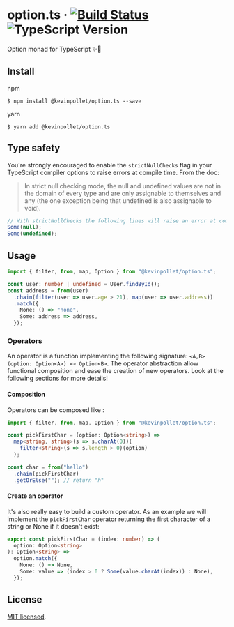 # option.ts &middot; [![Build Status](https://travis-ci.com/kevinpollet/option.ts.svg?branch=master)](https://travis-ci.com/kevinpollet/option.ts) ![TypeScript Version](https://img.shields.io/badge/TypeScript-3.x-blue.svg)

Option monad for TypeScript ✨🎉

## Install

npm

```shell
$ npm install @kevinpollet/option.ts --save
```

yarn

```shell
$ yarn add @kevinpollet/option.ts
```

## Type safety

You're strongly encouraged to enable the `strictNullChecks` flag in your TypeScript compiler options to raise errors at compile time. From the doc:

> In strict null checking mode, the null and undefined values are not in the domain of every type and are only assignable to themselves and any (the one exception being that undefined is also assignable to void).

```ts
// With strictNullChecks the following lines will raise an error at compile time
Some(null);
Some(undefined);
```

## Usage

```ts
import { filter, from, map, Option } from "@kevinpollet/option.ts";

const user: number | undefined = User.findById();
const address = from(user)
  .chain(filter(user => user.age > 21), map(user => user.address))
  .match({
    None: () => "none",
    Some: address => address,
  });
```

### Operators

An operator is a function implementing the following signature: `<A,B>(option: Option<A>) => Option<B>`. The operator abstraction allow functional composition and ease the creation of new operators. Look at the following sections for more details!

#### Composition

Operators can be composed like :

```ts
import { filter, from, map, Option } from "@kevinpollet/option.ts";

const pickFirstChar = (option: Option<string>) =>
  map<string, string>(s => s.charAt(0))(
    filter<string>(s => s.length > 0)(option)
  );

const char = from("hello")
  .chain(pickFirstChar)
  .getOrElse(""); // return "h"
```

#### Create an operator

It's also really easy to build a custom operator. As an example we will implement the `pickFirstChar` operator returning the first character of a string or None if it doesn't exist:

```ts
export const pickFirstChar = (index: number) => (
  option: Option<string>
): Option<string> =>
  option.match({
    None: () => None,
    Some: value => (index > 0 ? Some(value.charAt(index)) : None),
  });
```

## License

[MIT licensed](./LICENSE.md).

[1]: https://www.typescriptlang.org/docs/handbook/compiler-options.html
